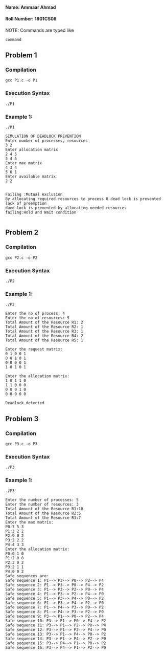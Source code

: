 #### Name: Ammaar Ahmad
#### Roll Number: 1801CS08

NOTE: Commands are typed like 
```
command
```

## Problem 1


### Compilation
```
gcc P1.c -o P1
```

### Execution Syntax
```
./P1
```

### Example 1:
```
./P1
```
```
SIMULATION OF DEADLOCK PREVENTION
Enter number of processes, resources
3 2
Enter allocation matrix
2 4 5
3 4 5
Enter max matrix
4 3 4
5 6 1
Enter available matrix
2 2


Failing :Mutual exclusion
By allocating required resources to process 0 dead lock is prevented 
lack of preemption
daed lock is prevented by allocating needed resources
failing:Hold and Wait condition


```

## Problem 2


### Compilation
```
gcc P2.c -o P2
```

### Execution Syntax
```
./P2
```

### Example 1:
```
./P2
```
```
Enter the no of process: 4
Enter the no of resources: 5
Total Amount of the Resource R1: 2 
Total Amount of the Resource R2: 1
Total Amount of the Resource R3: 1
Total Amount of the Resource R4: 2
Total Amount of the Resource R5: 1

Enter the request matrix:
0 1 0 0 1
0 0 1 0 1
0 0 0 0 1
1 0 1 0 1

Enter the allocation matrix:
1 0 1 1 0
1 1 0 0 0
0 0 0 1 0
0 0 0 0 0 

Deadlock detected

```

## Problem 3


### Compilation
```
gcc P3.c -o P3
```

### Execution Syntax
```
./P3
```

### Example 1:
```
./P3
```
```
Enter the number of processes: 5
Enter the number of resources: 3
Total Amount of the Resource R1:10
Total Amount of the Resource R2:5
Total Amount of the Resource R3:7
Enter the max matrix:
P0:7 5 3
P1:3 2 2
P2:9 0 2
P3:2 2 2
P4:4 3 3
Enter the allocation matrix:
P0:0 1 0
P1:2 0 0
P2:3 0 2
P3:2 1 1
P4:0 0 2
Safe sequences are:
Safe sequence 1: P1--> P3--> P0--> P2--> P4
Safe sequence 2: P1--> P3--> P0--> P4--> P2
Safe sequence 3: P1--> P3--> P2--> P0--> P4
Safe sequence 4: P1--> P3--> P2--> P4--> P0
Safe sequence 5: P1--> P3--> P4--> P0--> P2
Safe sequence 6: P1--> P3--> P4--> P2--> P0
Safe sequence 7: P1--> P4--> P3--> P0--> P2
Safe sequence 8: P1--> P4--> P3--> P2--> P0
Safe sequence 9: P3--> P1--> P0--> P2--> P4
Safe sequence 10: P3--> P1--> P0--> P4--> P2
Safe sequence 11: P3--> P1--> P2--> P0--> P4
Safe sequence 12: P3--> P1--> P2--> P4--> P0
Safe sequence 13: P3--> P1--> P4--> P0--> P2
Safe sequence 14: P3--> P1--> P4--> P2--> P0
Safe sequence 15: P3--> P4--> P1--> P0--> P2
Safe sequence 16: P3--> P4--> P1--> P2--> P0

```
